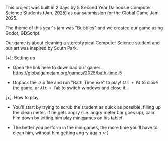 This project was built in 2 days by 5 Second Year Dalhousie Computer Science Students (Jan. 2025)
as our submission for the Global Game Jam 2025.

The theme of this year's jam was "Bubbles" and we created our game using Godot, GDScript.

Our game is about cleaning a stereotypical Computer Science student and our art
was inspired by South Park.  

[+]: Setting up

+ Open the link here to download our game: https://globalgamejam.org/games/2025/bath-time-5

+ Unpack the .zip file and run "Bath Time.exe" to play! `Alt + F4` to close the game, or `Alt + Tab`
to switch windows and close it.

[+]: How to play

+ You'll start by trying to scrub the student as quick as possible, filling up the clean meter.
If he gets angry (i.e. angry meter bar goes up), calm him down by letting him play minigames on his
tablet. 

+ The better you perform in the minigames, the more time you'll have to clean him, without him getting 
angry again >:(
